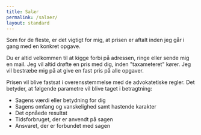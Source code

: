 ```yaml
---
title: Salær
permalink: /salaer/
layout: standard
---
```

Som for de fleste, er det vigtigt for mig, at prisen er aftalt inden jeg går i gang med en konkret opgave. 

Du er altid velkommen til at kigge forbi på adressen, ringe eller sende mig en mail. Jeg vil altid drøfte en pris med dig, inden "taxameteret" kører. Jeg vil bestræbe mig på at give en fast pris på alle opgaver.

Prisen vil blive fastsat i overensstemmelse med de advokatetiske regler. Det betyder, at følgende parametre vil blive taget i betragtning:

* Sagens værdi eller betydning for dig
* Sagens omfang og vanskelighed samt hastende karakter
* Det opnåede resultat
* Tidsforbruget, der er anvendt på sagen
* Ansvaret, der er forbundet med sagen